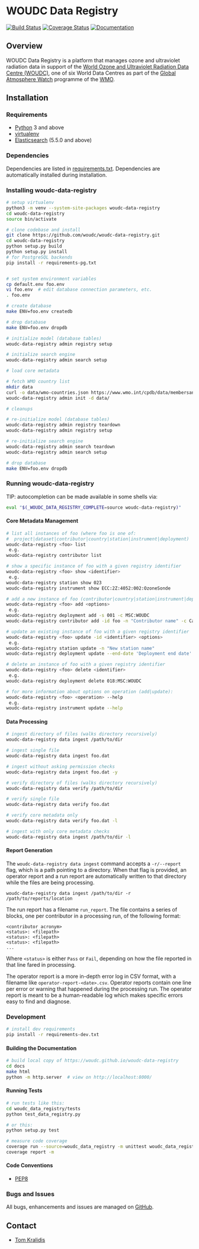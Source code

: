 # WOUDC Data Registry

[![Build Status](https://travis-ci.org/woudc/woudc-data-registry.png)](https://travis-ci.org/woudc/woudc-data-registry)
[![Coverage Status](https://coveralls.io/repos/github/woudc/woudc-data-registry/badge.svg?branch=master)](https://coveralls.io/github/woudc/woudc-data-registry?branch=master)
[![Documentation](https://readthedocs.org/projects/woudc-data-registry/badge/)](https://woudc-data-registry.readthedocs.org)

## Overview

WOUDC Data Registry is a platform that manages ozone and ultraviolet
radiation data in support of the [World Ozone and Ultraviolet Radiation Data
Centre (WOUDC)](https://woudc.org), one of six World Data Centres as part of
the [Global Atmosphere Watch](http://www.wmo.int/gaw) programme of the
[WMO](https://wmo.int).

## Installation

### Requirements
- [Python](https://python.org) 3 and above
- [virtualenv](https://virtualenv.pypa.io/)
- [Elasticsearch](https://www.elastic.co/products/elasticsearch) (5.5.0 and above)

### Dependencies
Dependencies are listed in [requirements.txt](requirements.txt). Dependencies
are automatically installed during installation.

### Installing woudc-data-registry

```bash
# setup virtualenv
python3 -m venv --system-site-packages woudc-data-registry
cd woudc-data-registry
source bin/activate

# clone codebase and install
git clone https://github.com/woudc/woudc-data-registry.git
cd woudc-data-registry
python setup.py build
python setup.py install
# for PostgreSQL backends
pip install -r requirements-pg.txt


# set system environment variables
cp default.env foo.env
vi foo.env  # edit database connection parameters, etc.
. foo.env

# create database
make ENV=foo.env createdb

# drop database
make ENV=foo.env dropdb

# initialize model (database tables)
woudc-data-registry admin registry setup

# initialize search engine
woudc-data-registry admin search setup

# load core metadata

# fetch WMO country list
mkdir data
curl -o data/wmo-countries.json https://www.wmo.int/cpdb/data/membersandterritories.json
woudc-data-registry admin init -d data/

# cleanups

# re-initialize model (database tables)
woudc-data-registry admin registry teardown
woudc-data-registry admin registry setup

# re-initialize search engine
woudc-data-registry admin search teardown
woudc-data-registry admin search setup

# drop database
make ENV=foo.env dropdb

```

### Running woudc-data-registry

TIP: autocompletion can be made available in some shells via:

```bash
eval "$(_WOUDC_DATA_REGISTRY_COMPLETE=source woudc-data-registry)"
```

#### Core Metadata Management

```bash
# list all instances of foo (where foo is one of:
#  project|dataset|contributor|country|station|instrument|deployment)
woudc-data-registry <foo> list
 e.g.
woudc-data-registry contributor list

# show a specific instance of foo with a given registry identifier
woudc-data-registry <foo> show <identifier>
 e.g.
woudc-data-registry station show 023
woudc-data-registry instrument show ECC:2Z:4052:002:OzoneSonde

# add a new instance of foo (contributor|country|station|instrument|deployment)
woudc-data-registry <foo> add <options>
 e.g.
woudc-data-registry deployment add -s 001 -c MSC:WOUDC
woudc-data-registry contributor add -id foo -n "Contributor name" -c Canada -w IV -u https://example.org -e you@example.org -f foouser -g -75,45

# update an existing instance of foo with a given registry identifier
woudc-data-registry <foo> update -id <identifier> <options>
 e.g.
woudc-data-registry station update -n "New station name"
woudc-data-registry deployment update --end-date 'Deployment end date'

# delete an instance of foo with a given registry identifier
woudc-data-registry <foo> delete <identifier>
 e.g.
woudc-data-registry deployment delete 018:MSC:WOUDC

# for more information about options on operation (add|update):
woudc-data-registry <foo> <operation> --help
 e.g.
woudc-data-registry instrument update --help
```

#### Data Processing

```bash
# ingest directory of files (walks directory recursively)
woudc-data-registry data ingest /path/to/dir

# ingest single file
woudc-data-registry data ingest foo.dat

# ingest without asking permission checks
woudc-data-registry data ingest foo.dat -y

# verify directory of files (walks directory recursively)
woudc-data-registry data verify /path/to/dir

# verify single file
woudc-data-registry data verify foo.dat

# verify core metadata only
woudc-data-registry data verify foo.dat -l

# ingest with only core metadata checks
woudc-data-registry data ingest /path/to/dir -l
```

#### Report Generation

The `woudc-data-registry data ingest` command accepts a `-r/--report` flag, which is a path pointing to a directory.
When that flag is provided, an operator report and a run report are automatically written to that directory
while the files are being processing.

`woudc-data-registry data ingest /path/to/dir -r /path/to/reports/location`

The run report has a filename `run_report`. The file contains a series of blocks,
one per contributor in a processing run, of the following format:

```
<contributor acronym>
<status>: <filepath>
<status>: <filepath>
<status>: <filepath>
...
```

Where `<status>` is either `Pass` or `Fail`, depending on how the file reported in that line fared in processing.

The operator report is a more in-depth error log in CSV format, with a filename like `operator-report-<date>.csv`.
Operator reports contain one line per error or warning that happened during the processing run. The operator report
is meant to be a human-readable log which makes specific errors easy to find and diagnose.

### Development

```bash
# install dev requirements
pip install -r requirements-dev.txt
```

#### Building the Documentation

```bash
# build local copy of https://woudc.github.io/woudc-data-registry
cd docs
make html
python -m http.server  # view on http://localhost:8000/
```

#### Running Tests

```bash
# run tests like this:
cd woudc_data_registry/tests
python test_data_registry.py

# or this:
python setup.py test

# measure code coverage
coverage run --source=woudc_data_registry -m unittest woudc_data_registry.tests.test_data_registry
coverage report -m
```

#### Code Conventions

* [PEP8](https://www.python.org/dev/peps/pep-0008)

### Bugs and Issues

All bugs, enhancements and issues are managed on [GitHub](https://github.com/woudc/woudc-data-registry/issues).

## Contact

* [Tom Kralidis](https://github.com/tomkralidis)

